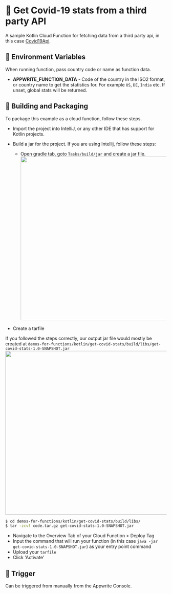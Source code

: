 # 🦠 Get Covid-19 stats from a third party API
A sample Kotlin Cloud Function for fetching data from a third party api, in this case [Covid19Api](https://covid19api.com/).

## 📝 Environment Variables
When running function, pass country code or name as function data.

* **APPWRITE_FUNCTION_DATA** - Code of the country in the ISO2 format, or country name to get the statistics for. For example `US`, `DE`, `India` etc. If unset, global stats will be returned.

## 🚀 Building and Packaging

To package this example as a cloud function, follow these steps.

* Import the project into IntelliJ, or any other IDE that has support for Kotlin projects. 

* Build a jar for the project. If you are using Intellij, follow these steps:
    - Open gradle tab, goto `Tasks/build/jar` and create a jar file. <img src="/screenshots/gradle-build-instr.png" width="512">

* Create a tarfile

If you followed the steps correctly, our output jar file would mostly be created at `demos-for-functions/kotlin/get-covid-stats/build/libs/get-covid-stats-1.0-SNAPSHOT.jar`
<img src="/screenshots/gradle-jar-loc.png" width="512">

```bash
$ cd demos-for-functions/kotlin/get-covid-stats/build/libs/
$ tar -zcvf code.tar.gz get-covid-stats-1.0-SNAPSHOT.jar
```

* Navigate to the Overview Tab of your Cloud Function > Deploy Tag
* Input the command that will run your function (in this case `java -jar get-covid-stats-1.0-SNAPSHOT.jar`) as your entry point command
* Upload your `tarfile` 
* Click 'Activate'

## 🎯 Trigger
Can be triggered from manually from the Appwrite Console.